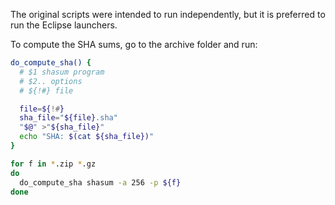 The original scripts were intended to run independently, but it is preferred
to run the Eclipse launchers.

To compute the SHA sums, go to the archive folder and run:

```bash
do_compute_sha() {
  # $1 shasum program
  # $2.. options
  # ${!#} file

  file=${!#}
  sha_file="${file}.sha"
  "$@" >"${sha_file}"
  echo "SHA: $(cat ${sha_file})"
}

for f in *.zip *.gz 
do
  do_compute_sha shasum -a 256 -p ${f}
done
```
